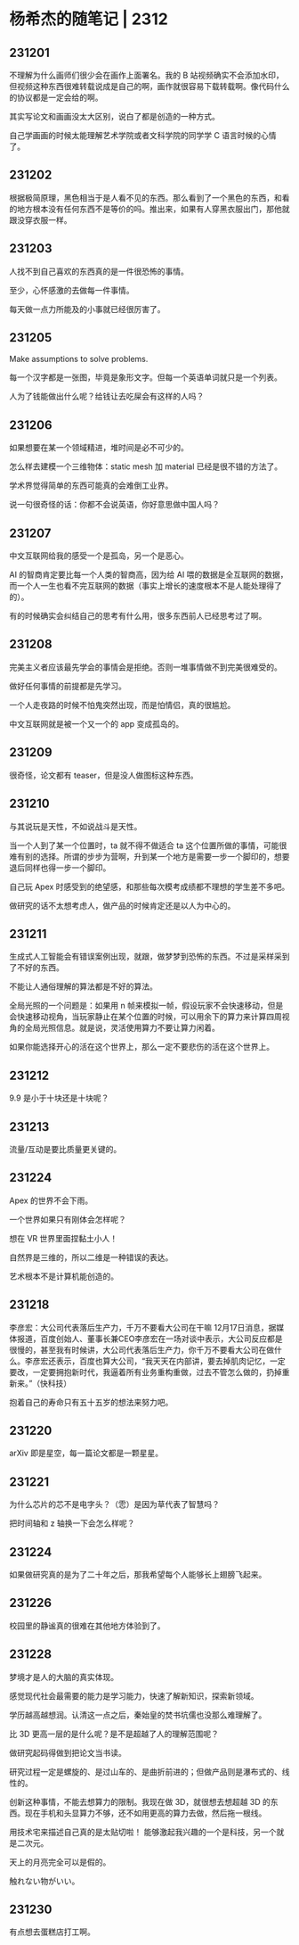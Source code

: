 # 杨希杰的随笔记 | 2312

## 231201

不理解为什么画师们很少会在画作上面署名。我的 B 站视频确实不会添加水印，但视频这种东西很难转载说成是自己的啊，画作就很容易下载转载啊。像代码什么的协议都是一定会给的啊。

其实写论文和画画没太大区别，说白了都是创造的一种方式。

自己学画画的时候太能理解艺术学院或者文科学院的同学学 C 语言时候的心情了。

## 231202

根据极简原理，黑色相当于是人看不见的东西。那么看到了一个黑色的东西，和看的地方根本没有任何东西不是等价的吗。推出来，如果有人穿黑衣服出门，那他就跟没穿衣服一样。

## 231203

人找不到自己喜欢的东西真的是一件很恐怖的事情。

至少，心怀感激的去做每一件事情。

每天做一点力所能及的小事就已经很厉害了。

## 231205

Make assumptions to solve problems.

每一个汉字都是一张图，毕竟是象形文字。但每一个英语单词就只是一个列表。

人为了钱能做出什么呢？给钱让去吃屎会有这样的人吗？

## 231206

如果想要在某一个领域精进，堆时间是必不可少的。

怎么样去建模一个三维物体：static mesh 加 material 已经是很不错的方法了。

学术界觉得简单的东西可能真的会难倒工业界。

说一句很奇怪的话：你都不会说英语，你好意思做中国人吗？

## 231207

中文互联网给我的感受一个是孤岛，另一个是恶心。

AI 的智商肯定要比每一个人类的智商高，因为给 AI 喂的数据是全互联网的数据，而一个人一生也看不完互联网的数据（事实上增长的速度根本不是人能处理得了的）。

有的时候确实会纠结自己的思考有什么用，很多东西前人已经思考过了啊。

## 231208

完美主义者应该最先学会的事情会是拒绝。否则一堆事情做不到完美很难受的。

做好任何事情的前提都是先学习。

一个人走夜路的时候不怕鬼突然出现，而是怕情侣，真的很尴尬。

中文互联网就是被一个又一个的 app 变成孤岛的。

## 231209

很奇怪，论文都有 teaser，但是没人做图标这种东西。

## 231210

与其说玩是天性，不如说战斗是天性。

当一个人到了某一个位置时，ta 就不得不做适合 ta 这个位置所做的事情，可能很难有别的选择。所谓的步步为营啊，升到某一个地方是需要一步一个脚印的，想要退后同样也得一步一个脚印。

自己玩 Apex 时感受到的绝望感，和那些每次模考成绩都不理想的学生差不多吧。

做研究的话不太想考虑人，做产品的时候肯定还是以人为中心的。

## 231211

生成式人工智能会有错误案例出现，就跟，做梦梦到恐怖的东西。不过是采样采到了不好的东西。

不能让人通俗理解的算法都是不好的算法。

全局光照的一个问题是：如果用 n 帧来模拟一帧，假设玩家不会快速移动，但是会快速移动视角，当玩家静止在某个位置的时候，可以用余下的算力来计算四周视角的全局光照信息。就是说，灵活使用算力不要让算力闲着。

如果你能选择开心的活在这个世界上，那么一定不要悲伤的活在这个世界上。

## 231212

9.9 是小于十块还是十块呢？

## 231213

流量/互动是要比质量更关键的。

## 231224

Apex 的世界不会下雨。

一个世界如果只有刚体会怎样呢？

想在 VR 世界里面捏黏土小人！

自然界是三维的，所以二维是一种错误的表达。

艺术根本不是计算机能创造的。

## 231218

李彦宏：大公司代表落后生产力，千万不要看大公司在干嘛
12月17日消息，据媒体报道，百度创始人、董事长兼CEO李彦宏在一场对谈中表示，大公司反应都是很慢的，甚至我有时候讲，大公司代表落后生产力，你千万不要看大公司在做什么。李彦宏还表示，百度也算大公司，“我天天在内部讲，要去掉肌肉记忆，一定要改，一定要拥抱新时代，我逼着所有业务重构重做，过去不管怎么做的，扔掉重新来。”（快科技）

抱着自己的寿命只有五十五岁的想法来努力吧。

## 231220

arXiv 即是星空，每一篇论文都是一颗星星。

## 231221

为什么芯片的芯不是电字头？（𩂈）是因为草代表了智慧吗？

把时间轴和 z 轴换一下会怎么样呢？

## 231224

如果做研究真的是为了二十年之后，那我希望每个人能够长上翅膀飞起来。

## 231226

校园里的静谧真的很难在其他地方体验到了。

## 231228

梦境才是人的大脑的真实体现。

感觉现代社会最需要的能力是学习能力，快速了解新知识，探索新领域。

学历越高越想润。认清这一点之后，秦始皇的焚书坑儒也没那么难理解了。

比 3D 更高一层的是什么呢？是不是超越了人的理解范围呢？

做研究起码得做到把论文当书读。

研究过程一定是螺旋的、是过山车的、是曲折前进的；但做产品则是瀑布式的、线性的。

创新这种事情，不能去想算力的限制。我现在做 3D，就很想去想超越 3D 的东西。现在手机和头显算力不够，还不如用更高的算力去做，然后拖一根线。

用技术宅来描述自己真的是太贴切啦！
能够激起我兴趣的一个是科技，另一个就是二次元。

天上的月亮完全可以是假的。

触れない物がいい。

## 231230

有点想去蛋糕店打工啊。
